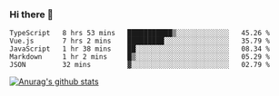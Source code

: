 ### Hi there 👋



<!--
**webB1an/webB1an** is a ✨ _special_ ✨ repository because its `README.md` (this file) appears on your GitHub profile.

Here are some ideas to get you started:

- 🔭 I’m currently working on ...
- 🌱 I’m currently learning ...
- 👯 I’m looking to collaborate on ...
- 🤔 I’m looking for help with ...
- 💬 Ask me about ...
- 📫 How to reach me: ...
- 😄 Pronouns: ...
- ⚡ Fun fact: ...
-->

<!--START_SECTION:waka-->
```text
TypeScript   8 hrs 53 mins   ███████████▒░░░░░░░░░░░░░   45.26 % 
Vue.js       7 hrs 2 mins    █████████░░░░░░░░░░░░░░░░   35.79 % 
JavaScript   1 hr 38 mins    ██░░░░░░░░░░░░░░░░░░░░░░░   08.34 % 
Markdown     1 hr 2 mins     █▒░░░░░░░░░░░░░░░░░░░░░░░   05.29 % 
JSON         32 mins         ▓░░░░░░░░░░░░░░░░░░░░░░░░   02.79 % 
```
<!--END_SECTION:waka-->


[![Anurag's github stats](https://github-readme-stats.vercel.app/api?username=webB1an&show_icons=true&theme=radical)](https://github.com/anuraghazra/github-readme-stats)

